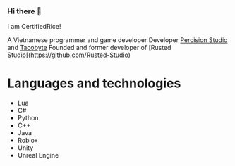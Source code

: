 ### Hi there :wave:

I am CertifiedRice!

A Vietnamese programmer and game developer
Developer [Percision Studio](https://github.com/Percision-Studio) and [Tacobyte](https://github.com/Team-Tacobyte) Founded and former developer of [Rusted Studio[(https://github.com/Rusted-Studio)

# Languages and technologies

- Lua
- C#
- Python
- C++
- Java
- Roblox 
- Unity
- Unreal Engine
